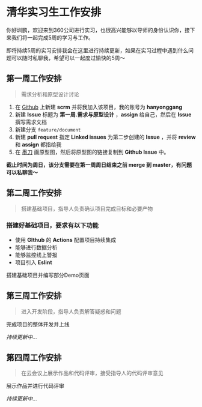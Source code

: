 # 清华实习生工作安排

你好圳鹏，欢迎来到360公司进行实习，也很高兴能够以导师的身份认识你，接下来我们将一起完成5周的学习与工作。

即将持续5周的实习安排我会在这里进行持续更新，如果在实习过程中遇到什么问题可以随时私聊我，希望可以一起度过愉快的5周～

## 第一周工作安排

> 需求分析和原型设计讨论

1. 在 [Github](https://github.com/) 上新建 **scrm** 并将我加入该项目，我的账号为 **hanyonggang**
2. 新建 **Issue** 标题为 **第一周.需求与原型设计** ，**assign** 给自己，然后在 **Issue** 撰写需求文档
3. 新建分支 `feature/document`
4. 新建 **pull request** 指定 **Linked issues** 为第二步创建的 **Issue** ，并将 **review** 和 **assign** 都指给我
5.  在 [墨刀](https://modao.cc/) 画原型图，然后将原型图的链接复制到 **Github Issue** 中。

**截止时间为周日，该分支需要在第一周周日结束之前 merge 到 master，有问题可以私聊我～**

## 第二周工作安排

> 搭建基础项目，指导人负责确认项目完成目标和必要产物

### 搭建好基础项目，要求有以下功能

- 使用 **GIthub** 的 **Actions** 配置项目持续集成
- 能够进行数据分析
- 能够监控线上警报
- 项目引入 **Eslint**

搭建基础项目并编写部分Demo页面

## 第三周工作安排

> 进入开发阶段，指导人负责解答疑惑和问题

完成项目的整体开发并上线

*持续更新中...*

## 第四周工作安排

> 在云会议上展示作品和代码评审，接受指导人的代码评审意见

展示作品并进行代码评审

*持续更新中...*

